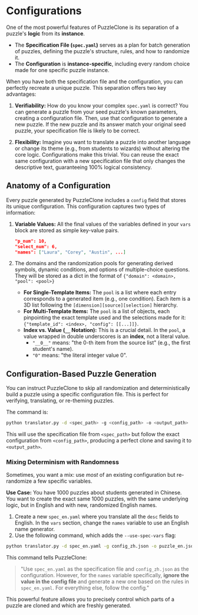 # Configurations

One of the most powerful features of PuzzleClone is its separation of a puzzle's **logic** from its **instance**.

*   The **Specification File (`spec.yaml`)** serves as a plan for batch generation of puzzles, defining the puzzle's structure, rules, and how to randomize it.
*   The **Configuration** is **instance-specific**, including every random choice made for one specific puzzle instance.

When you have both the specification file and the configuration, you can perfectly recreate a unique puzzle. This separation offers two key advantages:

1.  **Verifiability:** How do you know your complex `spec.yaml` is correct? You can generate a puzzle from your seed puzzle's known parameters, creating a configuration file. Then, use that configuration to generate a new puzzle. If the new puzzle and its answer match your original seed puzzle, your specification file is likely to be correct.

2.  **Flexibility:** Imagine you want to translate a puzzle into another language or change its theme (e.g., from students to wizards) without altering the core logic. Configurations make this trivial. You can reuse the exact same configuration with a new specification file that only changes the descriptive text, guaranteeing 100% logical consistency.

## Anatomy of a Configuration

Every puzzle generated by PuzzleClone includes a `config` field that stores its unique configuration. This configuration captures two types of information:

1.  **Variable Values:** All the final values of the variables defined in your `vars` block are stored as simple key-value pairs.
    ```json
    "p_num": 10,
    "select_num": 6,
    "names": ["Laura", "Corey", "Austin", ...]
    ```

2.  The domains and the randomization pools for generating derived symbols, dynamic conditions, and options of multiple-choice questions. They will be stored as a dict in the format of `{"domain": <domain>, "pool": <pool>}`
    *   **For Single-Template Items:** The `pool` is a list where each entry corresponds to a generated item (e.g., one condition). Each item is a 3D list following the `[dimension][source][selection]` hierarchy.
    *   **For Multi-Template Items:** The `pool` is a list of objects, each pinpointing the exact template used and the selections made for it: `{"template_id": <index>, "config": [[...]]}`.
    *   **Index vs. Value (`__` Notation):** This is a crucial detail. In the `pool`, a value wrapped in double underscores is an **index**, not a literal value.
        *   `"__0__"` means: "the 0-th item from the source list" (e.g., the first student's name).
        *   `"0"` means: "the literal integer value 0".

## Configuration-Based Puzzle Generation

You can instruct PuzzleClone to skip all randomization and deterministically build a puzzle using a specific configuration file. This is perfect for verifying, translating, or re-theming puzzles.

The command is:

```bash
python translator.py -d <spec_path> -g <config_path> -o <output_path>
```

This will use the specification file from `<spec_path>` but follow the exact configuration from `<config_path>`, producing a perfect clone and saving it to `<output_path>`.

### Mixing Determinism with Randomness

Sometimes, you want a mix: use *most* of an existing configuration but re-randomize a few specific variables.

**Use Case:** You have 1000 puzzles about students generated in Chinese. You want to create the exact same 1000 puzzles, with the same underlying logic, but in English and with new, randomized English names.

1.  Create a new `spec_en.yaml` where you translate all the `desc` fields to English. In the `vars` section, change the `names` variable to use an English name generator.
2.  Use the following command, which adds the `--use-spec-vars` flag:

```bash
python translator.py -d spec_en.yaml -g config_zh.json -o puzzle_en.json --use-spec-vars names
```

This command tells PuzzleClone:
> "Use `spec_en.yaml` as the specification file and `config_zh.json` as the configuration. However, for the `names` variable specifically, **ignore the value in the config file** and generate a new one based on the rules in `spec_en.yaml`. For everything else, follow the config."

This powerful feature allows you to precisely control which parts of a puzzle are cloned and which are freshly generated.